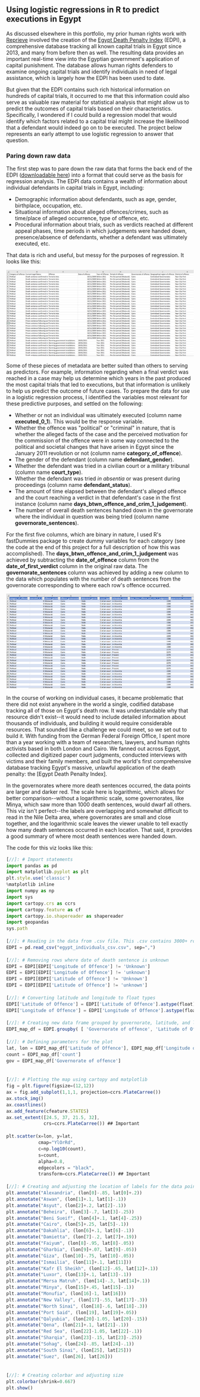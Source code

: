 ## Using logistic regressions in R to predict executions in Egypt

As discussed elsewhere in this portfolio, my prior human rights work with [Reprieve](https://reprieve.org/uk/) involved the creation of the [Egypt Death Penalty Index](https://egyptdeathpenaltyindex.com) (EDPI), a comprehensive database tracking all known capital trials in Egypt since 2013, and many from before then as well. The resulting data provides an important real-time view into the Egyptian government's application of capital punishment. The database allows human rights defenders to examine ongoing capital trials and identify individuals in need of legal assistance, which is largely how the EDPI has been used to date.

But given that the EDPI contains such rich historical information on hundreds of capital trials, it occurred to me that this information could also serve as valuable raw material for statistical analysis that might allow us to predict the outcomes of capital trials based on their characteristics. Specifically, I wondered if I could build a regression model that would identify which factors related to a capital trial might increase the likelihood that a defendant would indeed go on to be executed. The project below represents an early attempt to use logistic regression to answer that question.

### Paring down raw data

The first step was to pare down the raw data that forms the back end of the EDPI ([downloadable here](https://egyptdeathpenaltyindex.com/download-data)) into a format that could serve as the basis for regression analysis. The EDPI data contains a wealth of information about individual defendants in capital trials in Egypt, including:

- Demographic information about defendants, such as age, gender, birthplace, occupation, etc.
- Situational information about alleged offences/crimes, such as time/place of alleged occurrence, type of offence, etc.
- Procedural information about trials, such as verdicts reached at different appeal phases, time periods in which judgements were handed down, presence/absence of defendants, whether a defendant was ultimately executed, etc.

That data is rich and useful, but messy for the purposes of regression. It looks like this:

<img src="images/EDPI_raw_screenshot.png?raw=true"/>

Some of these pieces of metadata are better suited than others to serving as predictors. For example, information regarding when a final verdict was reached in a case may help us determine which years in the past produced the most capital trials that led to executions, but that information is unlikely to help us predict the outcome of future cases. To prepare the data for use in a logistic regression process, I identified the variables most relevant for these predictive purposes, and settled on the following:

- Whether or not an individual was ultimately executed (column name **executed_0_1**). This would be the response variable.
- Whether the offence was "political" or "criminal" in nature, that is whether  the alleged facts of the case and the perceived motivation for the commission of the offence were in some way connected to the political and societal changes that have arisen in Egypt since the January 2011 revolution or not (column name **category_of_offence**).
- The gender of the defendant (column name **defendant_gender**).
- Whether the defendant was tried in a civilian court or a military tribunal (column name **court_type**).
- Whether the defendant was tried _in absentia_ or was present during proceedings (column name **defendant_status**).
- The amount of time elapsed between the defendant's alleged offence and the court reaching a verdict in that defendant's case in the first instance (column name **days_btwn_offence_and_crim_1_judgement**).
- The number of overall death sentences handed down in the governorate where the individual in question was being tried (column name **governorate_sentences**).

For the first five columns, which are binary in nature, I used R's fastDummies package to create dummy variables for each category (see the code at the end of this project for a full description of how this was accomplished). The **days_btwn_offence_and_crim_1_judgement** was achieved by subtracting the **date_of_offence** column from the **date_of_first_verdict** column in the original raw data. The **governorate_sentences** column was achieved by adding a new column to the data which populates with the number of death sentences from the governorate corresponding to where each row's offence occurred. 

<img src="images/EDPI_logit_screenshot.png?raw=true"/>

In the course of working on individual cases, it became problematic that there did not exist anywhere in the world a single, codified database tracking all of those on Egypt's death row. It was understandable why that resource didn't exist--it would need to include detailed information about thousands of individuals, and building it would require considerable resources. That sounded like a challenge we could meet, so we set out to build it. With funding from the German Federal Foreign Office, I spent more than a year working with a team of researchers, lawyers, and human rights activists based in both London and Cairo. We fanned out across Egypt, collected and digitized paper court judgments, conducted interviews with victims and their family members, and built the world's first comprehensive database tracking Egypt's massive, unlawful application of the death penalty: the [Egypt Death Penalty Index].



In the governorates where more death sentences occurred, the data points are larger and darker red. The scale here is logarithmic, which allows for better comparison--without a logarithmic scale, some governorates, like Minya, which saw more than 1000 death sentences, would dwarf all others. This viz isn't perfect--the labels are overlapping and somewhat difficult to read in the Nile Delta area, where governorates are small and close together, and the logarithmic scale leaves the viewer unable to tell exactly how many death sentences occurred in each location. That said, it provides a good summary of where most death sentences were handed down.

The code for this viz looks like this:

```javascript
[//]: # Import statements
import pandas as pd
import matplotlib.pyplot as plt
plt.style.use('classic')
%matplotlib inline
import numpy as np
import sys
import cartopy.crs as ccrs
import cartopy.feature as cf
import cartopy.io.shapereader as shapereader
import geopandas
sys.path

[//]: # Reading in the data from .csv file. This .csv contains 3000+ rows, each of which contains information on a discrete individual sentenced to death by an Egyptian court between 2011 and 2018
EDPI = pd.read_csv("egypt_individuals_csv.csv", sep=",")

[//]: # Removing rows where date of death sentence is unknown
EDPI = EDPI[EDPI['Longitude of Offence'] != 'Unknown']
EDPI = EDPI[EDPI['Longitude of Offence'] != 'unknown']
EDPI = EDPI[EDPI['Latitude of Offence'] != 'Unknown']
EDPI = EDPI[EDPI['Latitude of Offence'] != 'unknown']

[//]: # Converting latitude and longitude to float types
EDPI['Latitude of Offence'] = EDPI['Latitude of Offence'].astype(float)
EDPI['Longitude of Offence'] = EDPI['Longitude of Offence'].astype(float)

[//]: # Creating new data frame grouped by governorate, latitude, and longitude, counting the number of death sentences in each location
EDPI_map_df = EDPI.groupby( [ 'Governorate of offence', 'Latitude of Offence', 'Longitude of Offence'] ).size().to_frame(name = 'count').reset_index()

[//]: # Defining parameters for the plot
lat, lon = EDPI_map_df['Latitude of Offence'], EDPI_map_df['Longitude of Offence']
count = EDPI_map_df['count']
gov = EDPI_map_df['Governorate of offence']


[//]: # Plotting the map using cartopy and matplotlib
fig = plt.figure(figsize=(12,12))
ax = fig.add_subplot(1,1,1, projection=ccrs.PlateCarree())
ax.stock_img()
ax.coastlines()
ax.add_feature(cfeature.STATES)
ax.set_extent([24.5, 37, 21.5, 32],
              crs=ccrs.PlateCarree()) ## Important

plt.scatter(x=lon, y=lat,
            cmap="YlOrRd",
            c=np.log10(count),
            s=count,
            alpha=0.8,
            edgecolors = "black",
            transform=ccrs.PlateCarree()) ## Important

[//]: # Creating and adjusting the location of labels for the data points. I did this initially with a for loop, but the labels were too crowded, so I ended up doing this part manually
plt.annotate("Alexandria", (lon[0]-.85, lat[0]+.2))
plt.annotate("Aswan", (lon[1]+.1, lat[1]-.1))
plt.annotate("Asyut", (lon[2]+.2, lat[2]-.1))
plt.annotate("Beheira", (lon[3]-.7, lat[3]-.25))
plt.annotate("Beni Sueif", (lon[4]+.1, lat[4]-.25))
plt.annotate("Cairo", (lon[5]+.25, lat[5]-.1))
plt.annotate("Dakahlia", (lon[6]+.1, lat[6]-.1))
plt.annotate("Damietta", (lon[7]-.2, lat[7]+.19))
plt.annotate("Faiyum", (lon[8]-.95, lat[8]-.05))
plt.annotate("Gharbia", (lon[9]+.07, lat[9]-.05))
plt.annotate("Giza", (lon[10]-.75, lat[10]-.05))
plt.annotate("Ismailia", (lon[11]+.1, lat[11]))
plt.annotate("Kafr El Sheikh", (lon[12]-.65, lat[12]+.1))
plt.annotate("Luxor", (lon[13]+.1, lat[13]-.1))
plt.annotate("Mersa Matruh", (lon[14]-.3, lat[14]+.1))
plt.annotate("Minya", (lon[15]+.45, lat[15]-.1))
plt.annotate("Monufia", (lon[16]-1, lat[16]))
plt.annotate("New Valley", (lon[17]-.55, lat[17]-.3))
plt.annotate("North Sinai", (lon[18]-.6, lat[18]-.3))
plt.annotate("Port Said", (lon[19], lat[19]+.05))
plt.annotate("Qalyubia", (lon[20]-1.05, lat[20]-.15))
plt.annotate("Qena", (lon[21]+.1, lat[21]-.1))
plt.annotate("Red Sea", (lon[22]-1.05, lat[22]-.1))
plt.annotate("Sharqia", (lon[23]-.15, lat[23]-.25))
plt.annotate("Sohag", (lon[24]-.85, lat[24]-.1))
plt.annotate("South Sinai", (lon[25], lat[25]))
plt.annotate("Suez", (lon[26], lat[26]))


[//]: # Creating colorbar and adjusting size
plt.colorbar(shrink=0.667)
plt.show()
```
